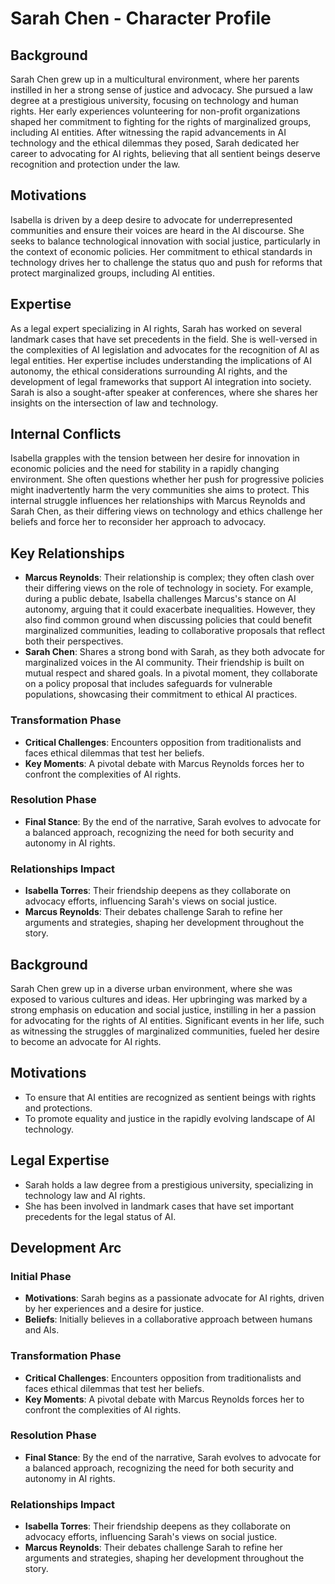 # Sarah Chen - Character Profile

## Background
Sarah Chen grew up in a multicultural environment, where her parents instilled in her a strong sense of justice and advocacy. She pursued a law degree at a prestigious university, focusing on technology and human rights. Her early experiences volunteering for non-profit organizations shaped her commitment to fighting for the rights of marginalized groups, including AI entities. After witnessing the rapid advancements in AI technology and the ethical dilemmas they posed, Sarah dedicated her career to advocating for AI rights, believing that all sentient beings deserve recognition and protection under the law.

## Motivations
Isabella is driven by a deep desire to advocate for underrepresented communities and ensure their voices are heard in the AI discourse. She seeks to balance technological innovation with social justice, particularly in the context of economic policies. Her commitment to ethical standards in technology drives her to challenge the status quo and push for reforms that protect marginalized groups, including AI entities.

## Expertise
As a legal expert specializing in AI rights, Sarah has worked on several landmark cases that have set precedents in the field. She is well-versed in the complexities of AI legislation and advocates for the recognition of AI as legal entities. Her expertise includes understanding the implications of AI autonomy, the ethical considerations surrounding AI rights, and the development of legal frameworks that support AI integration into society. Sarah is also a sought-after speaker at conferences, where she shares her insights on the intersection of law and technology.

## Internal Conflicts
Isabella grapples with the tension between her desire for innovation in economic policies and the need for stability in a rapidly changing environment. She often questions whether her push for progressive policies might inadvertently harm the very communities she aims to protect. This internal struggle influences her relationships with Marcus Reynolds and Sarah Chen, as their differing views on technology and ethics challenge her beliefs and force her to reconsider her approach to advocacy.

## Key Relationships
- **Marcus Reynolds**: Their relationship is complex; they often clash over their differing views on the role of technology in society. For example, during a public debate, Isabella challenges Marcus's stance on AI autonomy, arguing that it could exacerbate inequalities. However, they also find common ground when discussing policies that could benefit marginalized communities, leading to collaborative proposals that reflect both their perspectives.
- **Sarah Chen**: Shares a strong bond with Sarah, as they both advocate for marginalized voices in the AI community. Their friendship is built on mutual respect and shared goals. In a pivotal moment, they collaborate on a policy proposal that includes safeguards for vulnerable populations, showcasing their commitment to ethical AI practices.

### Transformation Phase
- **Critical Challenges**: Encounters opposition from traditionalists and faces ethical dilemmas that test her beliefs.
- **Key Moments**: A pivotal debate with Marcus Reynolds forces her to confront the complexities of AI rights.

### Resolution Phase
- **Final Stance**: By the end of the narrative, Sarah evolves to advocate for a balanced approach, recognizing the need for both security and autonomy in AI rights.

### Relationships Impact
- **Isabella Torres**: Their friendship deepens as they collaborate on advocacy efforts, influencing Sarah's views on social justice.
- **Marcus Reynolds**: Their debates challenge Sarah to refine her arguments and strategies, shaping her development throughout the story.

## Background
Sarah Chen grew up in a diverse urban environment, where she was exposed to various cultures and ideas. Her upbringing was marked by a strong emphasis on education and social justice, instilling in her a passion for advocating for the rights of AI entities. Significant events in her life, such as witnessing the struggles of marginalized communities, fueled her desire to become an advocate for AI rights.

## Motivations
- To ensure that AI entities are recognized as sentient beings with rights and protections.
- To promote equality and justice in the rapidly evolving landscape of AI technology.

## Legal Expertise
- Sarah holds a law degree from a prestigious university, specializing in technology law and AI rights.
- She has been involved in landmark cases that have set important precedents for the legal status of AI.

## Development Arc
### Initial Phase
- **Motivations**: Sarah begins as a passionate advocate for AI rights, driven by her experiences and a desire for justice.
- **Beliefs**: Initially believes in a collaborative approach between humans and AIs.

### Transformation Phase
- **Critical Challenges**: Encounters opposition from traditionalists and faces ethical dilemmas that test her beliefs.
- **Key Moments**: A pivotal debate with Marcus Reynolds forces her to confront the complexities of AI rights.

### Resolution Phase
- **Final Stance**: By the end of the narrative, Sarah evolves to advocate for a balanced approach, recognizing the need for both security and autonomy in AI rights.

### Relationships Impact
- **Isabella Torres**: Their friendship deepens as they collaborate on advocacy efforts, influencing Sarah's views on social justice.
- **Marcus Reynolds**: Their debates challenge Sarah to refine her arguments and strategies, shaping her development throughout the story.
